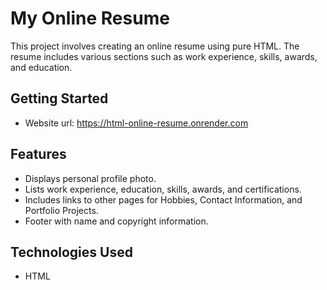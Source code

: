 # My Online Resume

This project involves creating an online resume using pure HTML. The resume includes various sections such as work experience, skills, awards, and education.

## Getting Started

* Website url: https://html-online-resume.onrender.com

## Features

* Displays personal profile photo.
* Lists work experience, education, skills, awards, and certifications.
* Includes links to other pages for Hobbies, Contact Information, and Portfolio Projects.
* Footer with name and copyright information.

## Technologies Used

* HTML